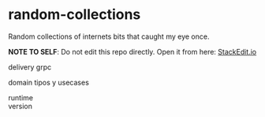 # random-collections
Random collections of internets bits that caught my eye once.


**NOTE TO SELF**: Do not edit this repo directly. Open it from here: [StackEdit.io](https://stackedit.io/app#providerId=githubWorkspace&owner=guumaster&repo=random-collections&branch=master)


delivery
   grpc

domain
   tipos y usecases
   
   runtime  
   version
<!--stackedit_data:
eyJoaXN0b3J5IjpbMTY1MTIzODg4Ml19
-->